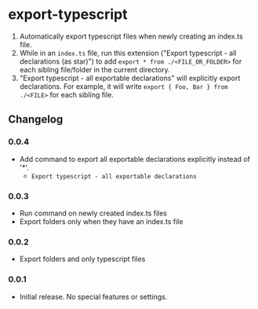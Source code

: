 # export-typescript

1. Automatically export typescript files when newly creating an index.ts file.
2. While in an `index.ts` file, run this extension ("Export typescript - all declarations (as star)") to add `export * from ./<FILE_OR_FOLDER>` for each sibling file/folder in the current directory.
3. "Export typescript - all exportable declarations" will explicitly export declarations. For example, it will write `export { Foo, Bar } from ./<FILE>` for each sibling file.

## Changelog

### 0.0.4

- Add command to export all exportable declarations explicitly instead of '*'.
  - `Export typescript - all exportable declarations`

### 0.0.3

- Run command on newly created index.ts files
- Export folders only when they have an index.ts file

### 0.0.2

- Export folders and only typescript files

### 0.0.1

- Initial release. No special features or settings.
